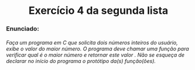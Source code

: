 <h1 align="center">Exercício 4 da segunda lista </h1>

<h3>Enunciado:</h3>
<h6> Faça um programa em C que solicita dois números inteiros do usuário, exibe o valor do maior número. O programa deve chamar uma função para verificar qual é o maior número e retornar este valor . Não se esqueça de declarar no início do programa o protótipo da(s) função(ões).</h6>
